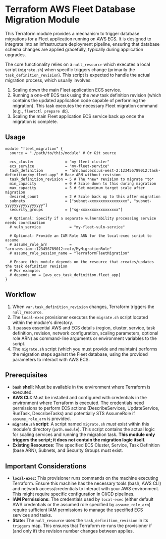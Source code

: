 # Terraform AWS Fleet Database Migration Module

This Terraform module provides a mechanism to trigger database migrations for a Fleet application running on AWS ECS. It is designed to integrate into an infrastructure deployment pipeline, ensuring that database schema changes are applied gracefully, typically during application upgrades.

The core functionality relies on a `null_resource` which executes a local script (`migrate.sh`) when specific triggers change (primarily the `task_definition_revision`). This script is expected to handle the actual migration process, which usually involves:

1.  Scaling down the main Fleet application ECS service.
2.  Running a one-off ECS task using the *new* task definition revision (which contains the updated application code capable of performing the migration). This task executes the necessary Fleet migration command (e.g., `fleetctl prepare db`).
3.  Scaling the main Fleet application ECS service back up once the migration is complete.

## Usage

```hcl
module "fleet_migration" {
  source = "./path/to/this/module" # Or Git source

  ecs_cluster              = "my-fleet-cluster"
  ecs_service              = "my-fleet-service"
  task_definition          = "arn:aws:ecs:us-west-2:123456789012:task-definition/my-fleet-app" # Base ARN without revision
  task_definition_revision = 5 # The *new* revision to migrate *to*
  min_capacity             = 0 # Scale down to this during migration
  max_capacity             = 5 # Set maximum target scale after migration 
  desired_count            = 2 # Scale back up to this after migration
  subnets                  = ["subnet-xxxxxxxxxxxxxxxxx", "subnet-yyyyyyyyyyyyyyyyy"]
  security_groups          = ["sg-xxxxxxxxxxxxxxxxx"]

  # Optional: Specify if a separate vulnerability processing service needs coordination
  # vuln_service             = "my-fleet-vuln-service"

  # Optional: Provide an IAM Role ARN for the local-exec script to assume
  # assume_role_arn          = "arn:aws:iam::123456789012:role/MyMigrationRole"
  # assume_role_session_name = "TerraformFleetMigration"

  # Ensure this module depends on the resource that creates/updates the task definition revision
  # For example:
  # depends_on = [aws_ecs_task_definition.fleet_app]
}
```

## Workflow

1.  When `var.task_definition_revision` changes, Terraform triggers the `null_resource`.
2.  The `local-exec` provisioner executes the `migrate.sh` script located within the module's directory.
3.  It passes essential AWS and ECS details (region, cluster, service, task definition, revision, network configuration, scaling parameters, optional role ARN) as command-line arguments or environment variables to the script.
4.  The `migrate.sh` script (which you must provide and maintain) performs the migration steps against the Fleet database, using the provided parameters to interact with AWS ECS.

## Prerequisites

*   **`bash` shell:** Must be available in the environment where Terraform is executed.
*   **AWS CLI:** Must be installed and configured with credentials in the environment where Terraform is executed. The credentials need permissions to perform ECS actions (DescribeServices, UpdateService, RunTask, DescribeTasks) and potentially STS AssumeRole if `assume_role_arn` is provided.
*   **`migrate.sh` script:** A script named `migrate.sh` *must* exist within this module's directory (`path.module`). This script contains the actual logic for scaling services and running the migration task. **This module only triggers the script; it does not contain the migration logic itself.**
*   **Existing Resources:** The specified ECS Cluster, Service, Task Definition (base ARN), Subnets, and Security Groups must exist.

## Important Considerations

*   **`local-exec`:** This provisioner runs commands on the machine executing Terraform. Ensure this machine has the necessary tools (bash, AWS CLI) and network access/credentials to interact with your AWS environment. This might require specific configuration in CI/CD pipelines.
*   **IAM Permissions:** The credentials used by `local-exec` (either default AWS credentials or the assumed role specified by `assume_role_arn`) require sufficient IAM permissions to manage the specified ECS services and tasks.
*   **State:** The `null_resource` uses the `task_definition_revision` in its `triggers` map. This ensures that Terraform re-runs the provisioner if (and only if) the revision number changes between applies.
